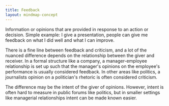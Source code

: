 ```yaml
---
title: Feedback
layout: mindmap-concept
---
```

Information or opinions that are provided in response to an action or decision. Simple example: I give a presentation, people can give me feedback on what I did well and what I can improve.

There is a fine line between feedback and criticism, and a lot of the nuanced difference depends on the relationship between the giver and receiver. In a formal structure like a company, a manager-employee relationship is set up such that the manager's opinions on the employee's performance is usually considered feedback. In other areas like politics, a journalists opinion on a politician's rhetoric is often considered criticism.

The difference may be the intent of the giver of opinions. However, intent is often hard to measure in public forums like politics, but in smaller settings like managerial relationships intent can be made known easier.
